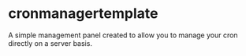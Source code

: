 # cronmanagertemplate
A simple management panel created to allow you to manage your cron directly on a server basis.
